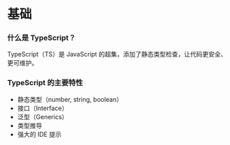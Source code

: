 # 基础

### 什么是 TypeScript？
TypeScript（TS）是 JavaScript 的超集，添加了静态类型检查，让代码更安全、更可维护。

### TypeScript 的主要特性
- 静态类型（number, string, boolean）
- 接口（Interface）
- 泛型（Generics）
- 类型推导
- 强大的 IDE 提示